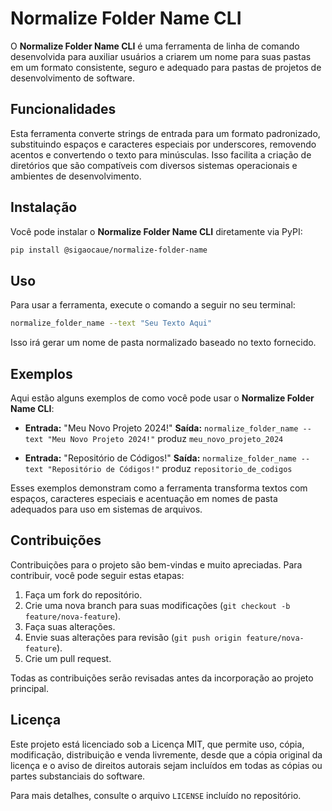 # Normalize Folder Name CLI

O **Normalize Folder Name CLI** é uma ferramenta de linha de comando desenvolvida para auxiliar usuários a criarem um nome para suas pastas em um formato consistente, seguro e adequado para pastas de projetos de desenvolvimento de software.

## Funcionalidades

Esta ferramenta converte strings de entrada para um formato padronizado, substituindo espaços e caracteres especiais por underscores, removendo acentos e convertendo o texto para minúsculas. Isso facilita a criação de diretórios que são compatíveis com diversos sistemas operacionais e ambientes de desenvolvimento.

## Instalação

Você pode instalar o **Normalize Folder Name CLI** diretamente via PyPI:

```bash
pip install @sigaocaue/normalize-folder-name
```
## Uso
Para usar a ferramenta, execute o comando a seguir no seu terminal:
```bash
normalize_folder_name --text "Seu Texto Aqui"
```
Isso irá gerar um nome de pasta normalizado baseado no texto fornecido.

## Exemplos

Aqui estão alguns exemplos de como você pode usar o **Normalize Folder Name CLI**:

- **Entrada:** "Meu Novo Projeto 2024!"
  **Saída:** `normalize_folder_name --text "Meu Novo Projeto 2024!"` produz `meu_novo_projeto_2024`

- **Entrada:** "Repositório de Códigos!"
  **Saída:** `normalize_folder_name --text "Repositório de Códigos!"` produz `repositorio_de_codigos`

Esses exemplos demonstram como a ferramenta transforma textos com espaços, caracteres especiais e acentuação em nomes de pasta adequados para uso em sistemas de arquivos.

## Contribuições

Contribuições para o projeto são bem-vindas e muito apreciadas. Para contribuir, você pode seguir estas etapas:

1. Faça um fork do repositório.
2. Crie uma nova branch para suas modificações (`git checkout -b feature/nova-feature`).
3. Faça suas alterações.
4. Envie suas alterações para revisão (`git push origin feature/nova-feature`).
5. Crie um pull request.

Todas as contribuições serão revisadas antes da incorporação ao projeto principal.

## Licença

Este projeto está licenciado sob a Licença MIT, que permite uso, cópia, modificação, distribuição e venda livremente, desde que a cópia original da licença e o aviso de direitos autorais sejam incluídos em todas as cópias ou partes substanciais do software.

Para mais detalhes, consulte o arquivo `LICENSE` incluído no repositório.


